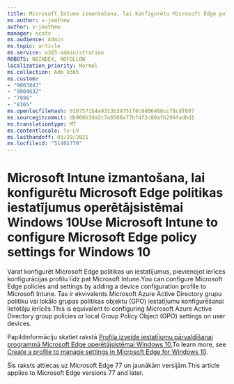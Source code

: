 ```yaml
---
title: Microsoft Intune izmantošana, lai konfigurētu Microsoft Edge politikas iestatījumus operētājsistēmai Windows 10
ms.author: v-jmathew
author: v-jmathew
manager: scotv
ms.audience: Admin
ms.topic: article
ms.service: o365-administration
ROBOTS: NOINDEX, NOFOLLOW
localization_priority: Normal
ms.collection: Adm_O365
ms.custom:
- "9003843"
- "9004632"
- "7096"
- "8365"
ms.openlocfilehash: 0107571b4a9313b39751f8c8d06468ccf8cdf807
ms.sourcegitcommit: db908b3da2c7a6508a77bf4f2c80afb294fadbd1
ms.translationtype: MT
ms.contentlocale: lv-LV
ms.lasthandoff: 03/29/2021
ms.locfileid: "51401770"
---
```

# <a name="use-microsoft-intune-to-configure-microsoft-edge-policy-settings-for-windows-10"></a><span data-ttu-id="02c0b-102">Microsoft Intune izmantošana, lai konfigurētu Microsoft Edge politikas iestatījumus operētājsistēmai Windows 10</span><span class="sxs-lookup"><span data-stu-id="02c0b-102">Use Microsoft Intune to configure Microsoft Edge policy settings for Windows 10</span></span>

<span data-ttu-id="02c0b-103">Varat konfigurēt Microsoft Edge politikas un iestatījumus, pievienojot ierīces konfigurācijas profilu līdz pat Microsoft Intune.</span><span class="sxs-lookup"><span data-stu-id="02c0b-103">You can configure Microsoft Edge policies and settings by adding a device configuration profile to Microsoft Intune.</span></span> <span data-ttu-id="02c0b-104">Tas ir ekvivalents Microsoft Azure Active Directory grupu politiku vai lokālo grupas politikas objektu (GPO) iestatījumu konfigurēšanai lietotāju ierīcēs.</span><span class="sxs-lookup"><span data-stu-id="02c0b-104">This is equivalent to configuring Microsoft Azure Active Directory group policies or local Group Policy Object (GPO) settings on user devices.</span></span>

<span data-ttu-id="02c0b-105">Papildinformāciju skatiet rakstā [Profila izveide iestatījumu pārvaldīšanai programmā Microsoft Edge operētājsistēmai Windows 10.](https://go.microsoft.com/fwlink/?linkid=2133700)</span><span class="sxs-lookup"><span data-stu-id="02c0b-105">To learn more, see [Create a profile to manage settings in Microsoft Edge for Windows 10](https://go.microsoft.com/fwlink/?linkid=2133700).</span></span>

<span data-ttu-id="02c0b-106">Šis raksts attiecas uz Microsoft Edge 77 un jaunākām versijām.</span><span class="sxs-lookup"><span data-stu-id="02c0b-106">This article applies to Microsoft Edge versions 77 and later.</span></span>
